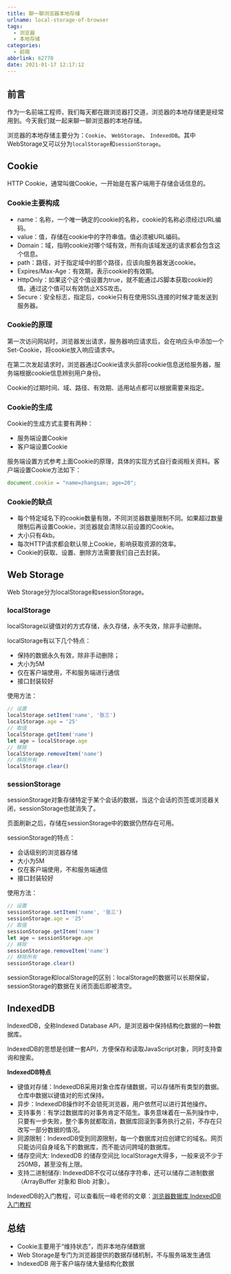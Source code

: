 ```yaml
---
title: 聊一聊浏览器本地存储
urlname: local-storage-of-browser
tags:
  - 浏览器
  - 本地存储
categories:
  - 前端
abbrlink: 62770
date: 2021-01-17 12:17:12
---
```

## 前言
作为一名前端工程师，我们每天都在跟浏览器打交道，浏览器的本地存储更是经常用到。今天我们就一起来聊一聊浏览器的本地存储。

浏览器的本地存储主要分为：`Cookie`、 `WebStorage`、 `IndexedDB`。其中WebStorage又可以分为`localStorage`和`sessionStorage`。

## Cookie
HTTP Cookie，通常叫做Cookie，一开始是在客户端用于存储会话信息的。

### Cookie主要构成
- name：名称，一个唯一确定的cookie的名称，cookie的名称必须经过URL编码。
- value：值，存储在cookie中的字符串值。值必须被URL编码。
- Domain：域，指明cookie对哪个域有效，所有向该域发送的请求都会包含这个信息。
- path：路径，对于指定域中的那个路径，应该向服务器发送cookie。
- Expires/Max-Age：有效期，表示cookie的有效期。
- HttpOnly：如果这个这个值设置为true，就不能通过JS脚本获取cookie的值。通过这个值可以有效防止XSS攻击。
- Secure：安全标志，指定后，cookie只有在使用SSL连接的时候才能发送到服务器。

### Cookie的原理
第一次访问网站时，浏览器发出请求，服务器响应请求后，会在响应头中添加一个Set-Cookie，将cookie放入响应请求中。

在第二次发起请求时，浏览器通过Cookie请求头部将cookie信息送给服务器，服务端根据cookie信息辨别用户身份。

Cookie的过期时间、域、路径、有效期、适用站点都可以根据需要来指定。

### Cookie的生成
Cookie的生成方式主要有两种：
- 服务端设置Cookie
- 客户端设置Cookie

服务端设置方式参考上面Cookie的原理，具体的实现方式自行查阅相关资料。客户端设置Cookie方法如下：
```js
document.cookie = "name=zhangsan; age=20";
```

### Cookie的缺点

- 每个特定域名下的cookie数量有限，不同浏览器数量限制不同。如果超过数量限制后再设置Cookie，浏览器就会清除以前设置的Cookie。
- 大小只有4kb。
- 每次HTTP请求都会默认带上Cookie，影响获取资源的效率。
- Cookie的获取、设置、删除方法需要我们自己去封装。


## Web Storage
Web Storage分为localStorage和sessionStorage。

### localStorage

localStorage以键值对的方式存储，永久存储，永不失效，除非手动删除。

localStorage有以下几个特点：
- 保持的数据永久有效，除非手动删除；
- 大小为5M
- 仅在客户端使用，不和服务端进行通信
- 接口封装较好

使用方法：
```js
// 设置
localStorage.setItem('name', '张三')
localStorage.age = '25'
// 取值
localStorage.getItem('name')
let age = localStorage.age
// 移除
localStorage.removeItem('name')
// 移除所有
localStorage.clear()
```


### sessionStorage

sessionStorage对象存储特定于某个会话的数据，当这个会话的页签或浏览器关闭，sessionStorage也就消失了。

页面刷新之后，存储在sessionStorage中的数据仍然存在可用。

sessionStorage的特点：
- 会话级别的浏览器存储
- 大小为5M
- 仅在客户端使用，不和服务端通信
- 接口封装较好


使用方法：
```js
// 设置
sessionStorage.setItem('name', '张三')
sessionStorage.age = '25'
// 取值
sessionStorage.getItem('name')
let age = sessionStorage.age
// 移除
sessionStorage.removeItem('name')
// 移除所有
sessionStorage.clear()
```


sessionStorage和localStorage的区别：localStorage的数据可以长期保留，sessionStorage的数据在关闭页面后即被清空。


## IndexedDB
IndexedDB，全称Indexed Database API，是浏览器中保持结构化数据的一种数据库。

IndexedDB的思想是创建一套API，方便保存和读取JavaScript对象，同时支持查询和搜索。


**IndexedDB特点**
- 键值对存储：IndexedDB采用对象仓库存储数据，可以存储所有类型的数据。仓库中数据以键值对的形式保持。
- 异步：IndexedDB操作时不会锁死浏览器，用户依然可以进行其他操作。
- 支持事务：有学过数据库的对事务肯定不陌生。事务意味着在一系列操作中，只要有一步失败，整个事务就都取消，数据库回滚到事务执行之前，不存在只改写一部分数据的情况。
- 同源限制：IndexedDB受到同源限制，每一个数据库对应创建它的域名。网页只能访问自身域名下的数据库，而不能访问跨域的数据库。
- 储存空间大: IndexedDB 的储存空间比 localStorage大得多，一般来说不少于 250MB，甚至没有上限。
- 支持二进制储存: IndexedDB不仅可以储存字符串，还可以储存二进制数据（ArrayBuffer 对象和 Blob 对象）。


IndexedDB的入门教程，可以查看阮一峰老师的文章：[浏览器数据库 IndexedDB 入门教程](http://www.ruanyifeng.com/blog/2018/07/indexeddb.html)


## 总结
- Cookie主要用于“维持状态”，而非本地存储数据
- Web Storage是专门为浏览器提供的数据存储机制，不与服务端发生通信
- IndexedDB 用于客户端存储大量结构化数据

